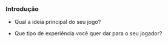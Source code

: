### Introdução
- Qual a ideia principal do seu jogo? 





- Que tipo de experiência você quer dar para o seu jogador?

    
